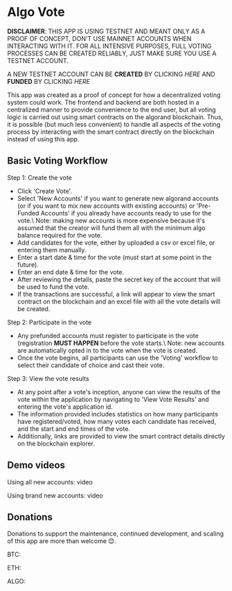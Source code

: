# Algo Vote

**DISCLAIMER**:
THIS APP IS USING TESTNET AND MEANT ONLY AS A PROOF OF CONCEPT, DON'T USE MAINNET ACCOUNTS WHEN INTERACTING WITH IT.
FOR ALL INTENSIVE PURPOSES, FULL VOTING PROCESSES CAN BE CREATED RELIABLY, JUST MAKE SURE YOU USE A TESTNET ACCOUNT.

A NEW TESTNET ACCOUNT CAN BE **CREATED** BY CLICKING _HERE_ AND **FUNDED** BY CLICKING _HERE_

This app was created as a proof of concept for how a decentralized voting system could work. The frontend and backend are both hosted in a centralized manner to provide convenience to the end user, but all voting logic is carried out using smart contracts on the algorand blockchain. Thus, it is possible (but much less convenient) to handle all aspects of the voting process by interacting with the smart contract directly on the blockchain instead of using this app.

## Basic Voting Workflow

Step 1: Create the vote

-   Click 'Create Vote'.
-   Select 'New Accounts' if you want to generate new algorand accounts (or if you want to mix new accounts with existing accounts) or 'Pre-Funded Accounts' if you already have accounts ready to use for the vote.\ Note: making new accounts is more expensive because it's assumed that the creator will fund them all with the minimum algo balance required for the vote.
-   Add candidates for the vote, either by uploaded a csv or excel file, or entering them manually.
-   Enter a start date & time for the vote (must start at some point in the future).
-   Enter an end date & time for the vote.
-   After reviewing the details, paste the secret key of the account that will be used to fund the vote.
-   If the transactions are successful, a link will appear to view the smart contract on the blockchain and an excel file with all the vote details will be created.

Step 2: Participate in the vote

-   Any prefunded accounts must register to participate in the vote (registration **MUST HAPPEN** before the vote starts.\ Note: new accounts are automatically opted in to the vote when the vote is created.
-   Once the vote begins, all participants can use the 'Voting' workflow to select their candidate of choice and cast their vote.

Step 3: View the vote results

-   At any point after a vote's inception, anyone can view the results of the vote within the application by navigating to 'View Vote Results' and entering the vote's application id.
-   The information provided includes statistics on how many participants have registered/voted, how many votes each candidate has received, and the start and end times of the vote.
-   Additionally, links are provided to view the smart contract details directly on the blockchain explorer.

## Demo videos

Using all new accounts:
video

Using brand new accounts:
video

## Donations

Donations to support the maintenance, continued development, and scaling of this app are more than welcome :blush:.

BTC:

ETH:

ALGO:
